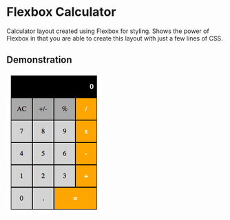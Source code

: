 # Flexbox Calculator

Calculator layout created using Flexbox for styling. Shows the power of Flexbox in that you are able to create this layout with just a few lines of CSS.

## Demonstration
![Flexbox Calculator](screenshot.png?raw=true) 